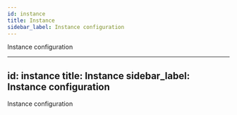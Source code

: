 ```yaml
---
id: instance
title: Instance
sidebar_label: Instance configuration
---
```


Instance configuration

---
id: instance
title: Instance
sidebar_label: Instance configuration
---

Instance configuration

